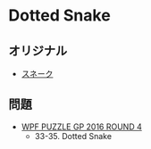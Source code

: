 # Dotted Snake

## オリジナル
- [スネーク](snake.md)

## 問題
- [WPF PUZZLE GP 2016 ROUND 4](../questions/wpfpgp2016-4.md)
	- 33-35. Dotted Snake
